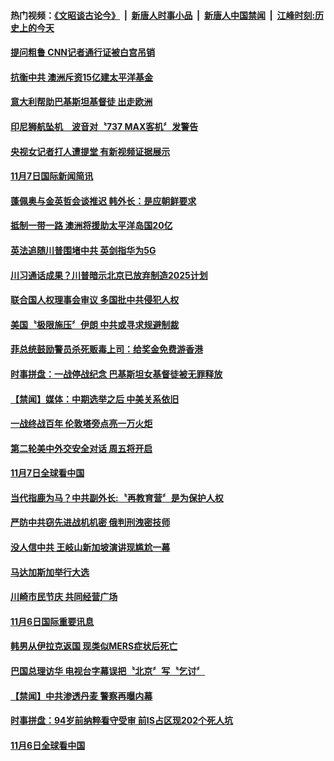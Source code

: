 #### 热门视频：[《文昭谈古论今》](https://github.com/gfw-breaker/wenzhao/blob/master/README.md?t=11082133) &nbsp;|&nbsp; [新唐人时事小品](https://github.com/gfw-breaker/ntdtv-comedy/blob/master/README.md?t=11082133) &nbsp;|&nbsp; [新唐人中国禁闻](https://github.com/gfw-breaker/ntdtv-news/blob/master/README.md?t=11082133) &nbsp;|&nbsp; [江峰时刻:历史上的今天](https://github.com/gfw-breaker/today-in-history/blob/master/README.md?t=11082133) 


#### [提问粗鲁 CNN记者通行证被白宫吊销](../pages/news202/a1398577.md?t=11082133) 

#### [抗衡中共 澳洲斥资15亿建太平洋基金](../pages/news202/a1398572.md?t=11082133) 

#### [意大利帮助巴基斯坦基督徒 出走欧洲](../pages/news202/a1398571.md?t=11082133) 


#### [印尼狮航坠机　波音对〝737 MAX客机〞发警告](../pages/news202/a1398555.md?t=11082133) 

#### [央视女记者打人遭提堂 有新视频证据展示](../pages/news202/a1398531.md?t=11082133) 

#### [11月7日国际新闻简讯](../pages/news202/a1398544.md?t=11082133) 

#### [蓬佩奥与金英哲会谈推迟 韩外长：是应朝鲜要求](../pages/news202/a1398534.md?t=11082133) 

#### [抵制一带一路 澳洲将援助太平洋岛国20亿](../pages/news202/a1398528.md?t=11082133) 

#### [英法追随川普围堵中共 英剑指华为5G](../pages/news202/a1398498.md?t=11082133) 


#### [川习通话成果？川普暗示北京已放弃制造2025计划](../pages/news202/a1398487.md?t=11082133) 

#### [联合国人权理事会审议 多国批中共侵犯人权](../pages/news202/a1398473.md?t=11082133) 

#### [美国〝极限施压〞伊朗  中共或寻求规避制裁](../pages/news202/a1398470.md?t=11082133) 

#### [菲总统鼓励警员杀死贩毒上司：给奖金免费游香港](../pages/news202/a1398446.md?t=11082133) 

#### [时事拼盘：一战停战纪念  巴基斯坦女基督徒被无罪释放](../pages/news202/a1398466.md?t=11082133) 

#### [【禁闻】媒体：中期选举之后 中美关系依旧](../pages/news202/a1398464.md?t=11082133) 

#### [一战终战百年 伦敦塔旁点亮一万火炬](../pages/news202/a1398461.md?t=11082133) 

#### [第二轮美中外交安全对话 周五将开启](../pages/news202/a1398459.md?t=11082133) 

#### [11月7日全球看中国](../pages/news202/a1398451.md?t=11082133) 

#### [当代指鹿为马？中共副外长:〝再教育营〞是为保护人权](../pages/news202/a1398442.md?t=11082133) 


#### [严防中共窃先进战机机密 俄判刑洩密技师](../pages/news202/a1398435.md?t=11082133) 

#### [没人信中共 王岐山新加坡演讲现尴尬一幕](../pages/news202/a1398263.md?t=11082133) 


#### [马达加斯加举行大选](../pages/news202/a1398414.md?t=11082133) 

#### [川崎市民节庆 共同经营广场](../pages/news202/a1398411.md?t=11082133) 

#### [11月6日国际重要讯息](../pages/news202/a1398409.md?t=11082133) 

#### [韩男从伊拉克返国 现类似MERS症状后死亡](../pages/news202/a1398382.md?t=11082133) 

#### [巴国总理访华 电视台字幕误把〝北京〞写〝乞讨〞](../pages/news202/a1398346.md?t=11082133) 


#### [【禁闻】中共渗透丹麦 警察再曝内幕](../pages/news202/a1398317.md?t=11082133) 

#### [时事拼盘：94岁前纳粹看守受审 前IS占区现202个死人坑](../pages/news202/a1398315.md?t=11082133) 

#### [11月6日全球看中国](../pages/news202/a1398313.md?t=11082133) 

